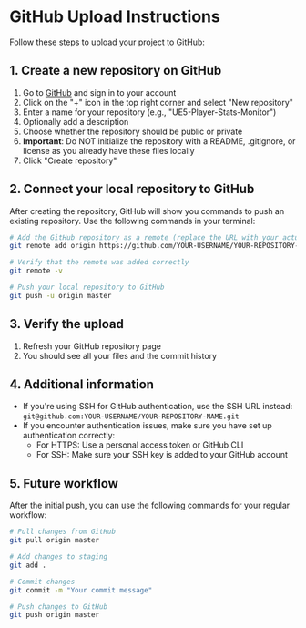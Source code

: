 # GitHub Upload Instructions

Follow these steps to upload your project to GitHub:

## 1. Create a new repository on GitHub

1. Go to [GitHub](https://github.com/) and sign in to your account
2. Click on the "+" icon in the top right corner and select "New repository"
3. Enter a name for your repository (e.g., "UE5-Player-Stats-Monitor")
4. Optionally add a description
5. Choose whether the repository should be public or private
6. **Important**: Do NOT initialize the repository with a README, .gitignore, or license as you already have these files locally
7. Click "Create repository"

## 2. Connect your local repository to GitHub

After creating the repository, GitHub will show you commands to push an existing repository. Use the following commands in your terminal:

```bash
# Add the GitHub repository as a remote (replace the URL with your actual repository URL)
git remote add origin https://github.com/YOUR-USERNAME/YOUR-REPOSITORY-NAME.git

# Verify that the remote was added correctly
git remote -v

# Push your local repository to GitHub
git push -u origin master
```

## 3. Verify the upload

1. Refresh your GitHub repository page
2. You should see all your files and the commit history

## 4. Additional information

- If you're using SSH for GitHub authentication, use the SSH URL instead: `git@github.com:YOUR-USERNAME/YOUR-REPOSITORY-NAME.git`
- If you encounter authentication issues, make sure you have set up authentication correctly:
  - For HTTPS: Use a personal access token or GitHub CLI
  - For SSH: Make sure your SSH key is added to your GitHub account

## 5. Future workflow

After the initial push, you can use the following commands for your regular workflow:

```bash
# Pull changes from GitHub
git pull origin master

# Add changes to staging
git add .

# Commit changes
git commit -m "Your commit message"

# Push changes to GitHub
git push origin master
```